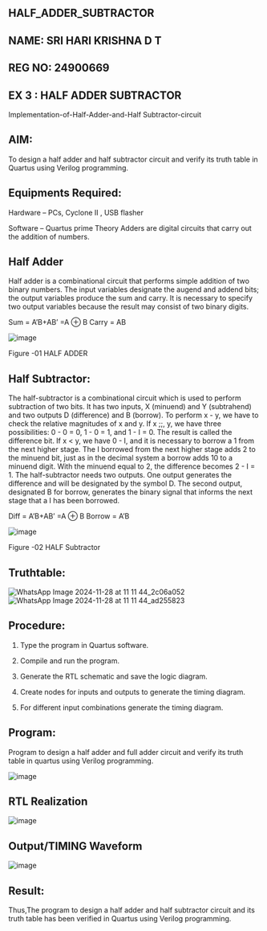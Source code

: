 ## HALF_ADDER_SUBTRACTOR
## NAME: SRI HARI KRISHNA D T
## REG NO: 24900669
## EX 3 : HALF ADDER SUBTRACTOR


Implementation-of-Half-Adder-and-Half Subtractor-circuit

## AIM:

To design a half adder and half subtractor circuit and verify its truth table in Quartus using Verilog programming.

## Equipments Required:

Hardware – PCs, Cyclone II , USB flasher 

Software – Quartus prime Theory Adders are digital circuits that carry out the addition of numbers.

## Half Adder

Half adder is a combinational circuit that performs simple addition of two binary numbers. The input variables designate the augend and addend bits; the output variables produce the sum and carry. It is necessary to specify two output variables because the result may consist of two binary digits.

Sum = A’B+AB’ =A ⊕ B Carry = AB

![image](https://github.com/naavaneetha/HALF_ADDER_SUBTRACTOR/assets/154305477/bd4a0b2c-cdbc-4184-ab08-81578f121e1f)

Figure -01 HALF ADDER

## Half Subtractor:

The half-subtractor is a combinational circuit which is used to perform subtraction of two bits. It has two inputs, X (minuend) and Y (subtrahend) and two outputs D (difference) and B (borrow). To perform x - y, we have to check the relative magnitudes of x and y. If x ;;, y, we have three possibilities: 0 - 0 = 0, 1 - 0 = 1, and 1 - I = 0. The result is called the difference bit. If x < y, we have 0 - I, and it is necessary to borrow a 1 from the next higher stage. The I borrowed from the next higher stage adds 2 to the minuend bit, just as in the decimal system a borrow adds 10 to a minuend digit. With the minuend equal to 2, the difference becomes 2 - I = 1. The half-subtractor needs two outputs. One output generates the difference and will be designated by the symbol D. The second output, designated B for borrow, generates the binary signal that informs the next stage that a I has been borrowed. 

Diff = A’B+AB’ =A ⊕ B
Borrow = A’B

 ![image](https://github.com/naavaneetha/HALF_ADDER_SUBTRACTOR/assets/154305477/d76b099c-513f-4e7c-843a-e2fd028a531a)

Figure -02 HALF Subtractor

## Truthtable:
![WhatsApp Image 2024-11-28 at 11 11 44_2c06a052](https://github.com/user-attachments/assets/fb4dce1b-b949-4e55-9b85-22be5e78d264)
![WhatsApp Image 2024-11-28 at 11 11 44_ad255823](https://github.com/user-attachments/assets/6c884064-c468-4881-9562-95279702f7ca)
## Procedure:

1.	Type the program in Quartus software.

2.	Compile and run the program.

3.	Generate the RTL schematic and save the logic diagram.

4.	Create nodes for inputs and outputs to generate the timing diagram.

5.	For different input combinations generate the timing diagram.


## Program:
Program to design a half adder and full adder circuit and verify its truth table in quartus using Verilog programming.

![image](https://github.com/user-attachments/assets/d1e968af-bba2-4603-89e6-3cdb38998b90)



## RTL Realization
![image](https://github.com/user-attachments/assets/238932e0-20e3-4489-943a-df7df48e23fb)

## Output/TIMING Waveform
![image](https://github.com/user-attachments/assets/0cba47fc-c15d-4c48-8105-8bb05b09b806)

## Result:
Thus,The program to design a half adder and half subtractor circuit and its truth
table has been verified in Quartus using Verilog programming.

